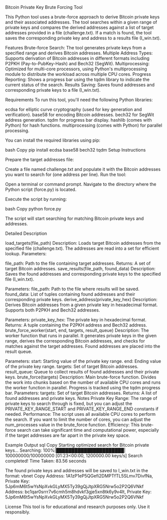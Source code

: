 
Bitcoin Private Key Brute Forcing Tool

This Python tool uses a brute-force approach to derive Bitcoin private keys and their associated addresses. The tool searches within a given range of private keys and compares the derived addresses against a list of target addresses provided in a file (challenge.txt). If a match is found, the tool saves the corresponding private key and address to a results file (I_win.txt).



Features
Brute-force Search: The tool generates private keys from a specified range and derives Bitcoin addresses.
Multiple Address Types: Supports derivation of Bitcoin addresses in different formats including P2PKH (Pay-to-PubKey-Hash) and Bech32 (SegWit).
Multiprocessing: Optimized for multi-core processors, using Python's multiprocessing module to distribute the workload across multiple CPU cores.
Progress Reporting: Shows a progress bar using the tqdm library to indicate the current status of the search.
Results Saving: Saves found addresses and corresponding private keys to a file (I_win.txt).


Requirements
To run this tool, you'll need the following Python libraries:

ecdsa for elliptic curve cryptography (used for key generation and verification).
base58 for encoding Bitcoin addresses.
bech32 for SegWit address generation.
tqdm for progress bar display.
hashlib (comes with Python) for hash functions.
multiprocessing (comes with Python) for parallel processing.


You can install the required libraries using pip:

bash
Copy
pip install ecdsa base58 bech32 tqdm
Setup Instructions


Prepare the target addresses file:

Create a file named challenge.txt and populate it with the Bitcoin addresses you want to search for (one address per line).
Run the tool:

Open a terminal or command prompt.
Navigate to the directory where the Python script (force.py) is located.


Execute the script by running:

bash
Copy
python force.py

The script will start searching for matching Bitcoin private keys and addresses.

Detailed Description

load_targets(file_path)
Description: Loads target Bitcoin addresses from the specified file (challenge.txt). The addresses are read into a set for efficient lookup.
Parameters:

file_path: Path to the file containing target addresses.
Returns: A set of target Bitcoin addresses.
save_results(file_path, found_data)
Description: Saves the found addresses and corresponding private keys to the specified file (I_win.txt).


Parameters:
file_path: Path to the file where results will be saved.
found_data: List of tuples containing found addresses and their corresponding private keys.
derive_address(private_key_hex)
Description: Derives Bitcoin addresses from a given private key in hexadecimal format. Supports both P2PKH and Bech32 addresses.

Parameters:
private_key_hex: The private key in hexadecimal format.
Returns: A tuple containing the P2PKH address and Bech32 address.
brute_force_worker(start, end, targets, result_queue)
Description: The worker function that runs in parallel. It generates private keys in the given range, derives the corresponding Bitcoin addresses, and checks for matches against the target addresses. Found addresses are placed into the result queue.


Parameters:
start: Starting value of the private key range.
end: Ending value of the private key range.
targets: Set of target Bitcoin addresses.
result_queue: Queue to collect results of found addresses and their private keys.
brute_force(targets)
Description: Main brute-force function. Divides the work into chunks based on the number of available CPU cores and runs the worker function in parallel. Progress is tracked using the tqdm progress bar.
Parameters:
targets: Set of target Bitcoin addresses.
Returns: A list of found addresses and private keys.
Notes
Private Key Range: The range of private keys to search through is fixed, but you can adjust the PRIVATE_KEY_RANGE_START and PRIVATE_KEY_RANGE_END constants if needed.
Performance: The script uses all available CPU cores to perform the search. If you want to limit the number of cores, you can adjust the num_processes value in the brute_force function.
Efficiency: This brute-force search can take significant time and computational power, especially if the target addresses are far apart in the private key space.



Example Output
sql
Copy
Starting optimized search for Bitcoin private keys...
Searching: 100%|██████████████████████| 100000000/100000000 [01:23<00:00, 1200000.00 keys/s]
Search completed! Time Taken: 83.56 seconds


The found private keys and addresses will be saved to I_win.txt in the format:
vbnet
Copy
Address: 1A1zP1eP5QGefi2DMPTfTL5SLmv7DivfNa, Private Key: 5Jp6mM6t5wYsNpXvkGLyMX5Ty39gQjJtpXRG5Nrw5o2P2Q6VNkf
Address: bc1qar0srrr7v6cmh5m8hdvkf3gje5xn8tk6y9v4lt, Private Key: 5Jp6mM6t5wYsNpXvkGLyMX5Ty39gQjJtpXRG5Nrw5o2P2Q6VNkf



License
This tool is for educational and research purposes only. Use it responsibly.



